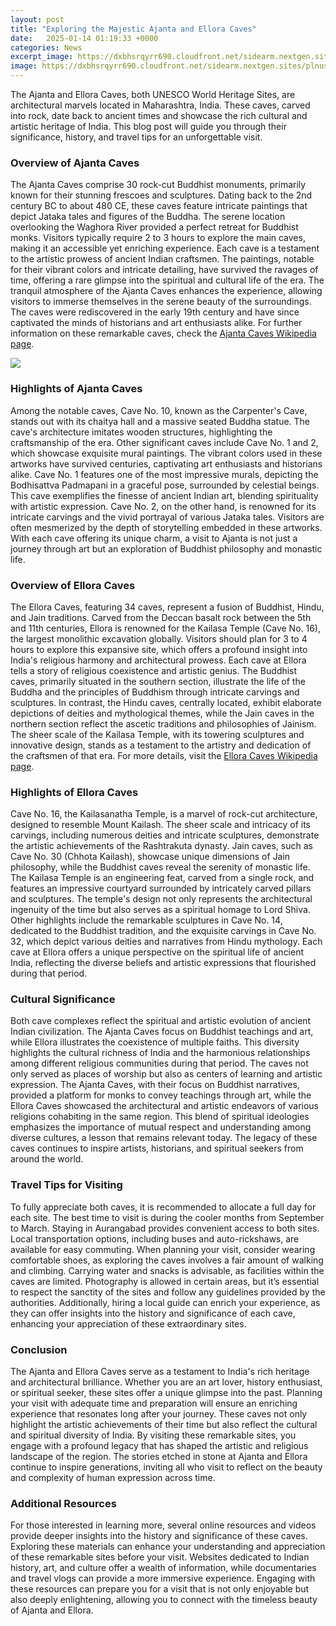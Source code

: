 ```yaml
---
layout: post
title: "Exploring the Majestic Ajanta and Ellora Caves"
date:   2025-01-14 01:19:33 +0000
categories: News
excerpt_image: https://dxbhsrqyrr690.cloudfront.net/sidearm.nextgen.sites/plnusealions.com/images/responsive_2023/default_image.png
image: https://dxbhsrqyrr690.cloudfront.net/sidearm.nextgen.sites/plnusealions.com/images/responsive_2023/default_image.png
---
```


The Ajanta and Ellora Caves, both UNESCO World Heritage Sites, are architectural marvels located in Maharashtra, India. These caves, carved into rock, date back to ancient times and showcase the rich cultural and artistic heritage of India. This blog post will guide you through their significance, history, and travel tips for an unforgettable visit.
### Overview of Ajanta Caves
The Ajanta Caves comprise 30 rock-cut Buddhist monuments, primarily known for their stunning frescoes and sculptures. Dating back to the 2nd century BC to about 480 CE, these caves feature intricate paintings that depict Jataka tales and figures of the Buddha. The serene location overlooking the Waghora River provided a perfect retreat for Buddhist monks. Visitors typically require 2 to 3 hours to explore the main caves, making it an accessible yet enriching experience.
Each cave is a testament to the artistic prowess of ancient Indian craftsmen. The paintings, notable for their vibrant colors and intricate detailing, have survived the ravages of time, offering a rare glimpse into the spiritual and cultural life of the era. The tranquil atmosphere of the Ajanta Caves enhances the experience, allowing visitors to immerse themselves in the serene beauty of the surroundings. The caves were rediscovered in the early 19th century and have since captivated the minds of historians and art enthusiasts alike. For further information on these remarkable caves, check the [Ajanta Caves Wikipedia page](https://more.io.vn/en/Ajanta_Caves).

![](https://dxbhsrqyrr690.cloudfront.net/sidearm.nextgen.sites/plnusealions.com/images/responsive_2023/default_image.png)
### Highlights of Ajanta Caves
Among the notable caves, Cave No. 10, known as the Carpenter's Cave, stands out with its chaitya hall and a massive seated Buddha statue. The cave's architecture imitates wooden structures, highlighting the craftsmanship of the era. Other significant caves include Cave No. 1 and 2, which showcase exquisite mural paintings. The vibrant colors used in these artworks have survived centuries, captivating art enthusiasts and historians alike.
Cave No. 1 features one of the most impressive murals, depicting the Bodhisattva Padmapani in a graceful pose, surrounded by celestial beings. This cave exemplifies the finesse of ancient Indian art, blending spirituality with artistic expression. Cave No. 2, on the other hand, is renowned for its intricate carvings and the vivid portrayal of various Jataka tales. Visitors are often mesmerized by the depth of storytelling embedded in these artworks. With each cave offering its unique charm, a visit to Ajanta is not just a journey through art but an exploration of Buddhist philosophy and monastic life.
### Overview of Ellora Caves
The Ellora Caves, featuring 34 caves, represent a fusion of Buddhist, Hindu, and Jain traditions. Carved from the Deccan basalt rock between the 5th and 11th centuries, Ellora is renowned for the Kailasa Temple (Cave No. 16), the largest monolithic excavation globally. Visitors should plan for 3 to 4 hours to explore this expansive site, which offers a profound insight into India's religious harmony and architectural prowess.
Each cave at Ellora tells a story of religious coexistence and artistic genius. The Buddhist caves, primarily situated in the southern section, illustrate the life of the Buddha and the principles of Buddhism through intricate carvings and sculptures. In contrast, the Hindu caves, centrally located, exhibit elaborate depictions of deities and mythological themes, while the Jain caves in the northern section reflect the ascetic traditions and philosophies of Jainism. The sheer scale of the Kailasa Temple, with its towering sculptures and innovative design, stands as a testament to the artistry and dedication of the craftsmen of that era. For more details, visit the [Ellora Caves Wikipedia page](https://more.io.vn/en/Ellora_Caves).
### Highlights of Ellora Caves
Cave No. 16, the Kailasanatha Temple, is a marvel of rock-cut architecture, designed to resemble Mount Kailash. The sheer scale and intricacy of its carvings, including numerous deities and intricate sculptures, demonstrate the artistic achievements of the Rashtrakuta dynasty. Jain caves, such as Cave No. 30 (Chhota Kailash), showcase unique dimensions of Jain philosophy, while the Buddhist caves reveal the serenity of monastic life.
The Kailasa Temple is an engineering feat, carved from a single rock, and features an impressive courtyard surrounded by intricately carved pillars and sculptures. The temple's design not only represents the architectural ingenuity of the time but also serves as a spiritual homage to Lord Shiva. Other highlights include the remarkable sculptures in Cave No. 14, dedicated to the Buddhist tradition, and the exquisite carvings in Cave No. 32, which depict various deities and narratives from Hindu mythology. Each cave at Ellora offers a unique perspective on the spiritual life of ancient India, reflecting the diverse beliefs and artistic expressions that flourished during that period.
### Cultural Significance
Both cave complexes reflect the spiritual and artistic evolution of ancient Indian civilization. The Ajanta Caves focus on Buddhist teachings and art, while Ellora illustrates the coexistence of multiple faiths. This diversity highlights the cultural richness of India and the harmonious relationships among different religious communities during that period.
The caves not only served as places of worship but also as centers of learning and artistic expression. The Ajanta Caves, with their focus on Buddhist narratives, provided a platform for monks to convey teachings through art, while the Ellora Caves showcased the architectural and artistic endeavors of various religions cohabiting in the same region. This blend of spiritual ideologies emphasizes the importance of mutual respect and understanding among diverse cultures, a lesson that remains relevant today. The legacy of these caves continues to inspire artists, historians, and spiritual seekers from around the world.
### Travel Tips for Visiting
To fully appreciate both caves, it is recommended to allocate a full day for each site. The best time to visit is during the cooler months from September to March. Staying in Aurangabad provides convenient access to both sites. Local transportation options, including buses and auto-rickshaws, are available for easy commuting.
When planning your visit, consider wearing comfortable shoes, as exploring the caves involves a fair amount of walking and climbing. Carrying water and snacks is advisable, as facilities within the caves are limited. Photography is allowed in certain areas, but it’s essential to respect the sanctity of the sites and follow any guidelines provided by the authorities. Additionally, hiring a local guide can enrich your experience, as they can offer insights into the history and significance of each cave, enhancing your appreciation of these extraordinary sites.
### Conclusion
The Ajanta and Ellora Caves serve as a testament to India's rich heritage and architectural brilliance. Whether you are an art lover, history enthusiast, or spiritual seeker, these sites offer a unique glimpse into the past. Planning your visit with adequate time and preparation will ensure an enriching experience that resonates long after your journey.
These caves not only highlight the artistic achievements of their time but also reflect the cultural and spiritual diversity of India. By visiting these remarkable sites, you engage with a profound legacy that has shaped the artistic and religious landscape of the region. The stories etched in stone at Ajanta and Ellora continue to inspire generations, inviting all who visit to reflect on the beauty and complexity of human expression across time.
### Additional Resources
For those interested in learning more, several online resources and videos provide deeper insights into the history and significance of these caves. Exploring these materials can enhance your understanding and appreciation of these remarkable sites before your visit. Websites dedicated to Indian history, art, and culture offer a wealth of information, while documentaries and travel vlogs can provide a more immersive experience. Engaging with these resources can prepare you for a visit that is not only enjoyable but also deeply enlightening, allowing you to connect with the timeless beauty of Ajanta and Ellora.